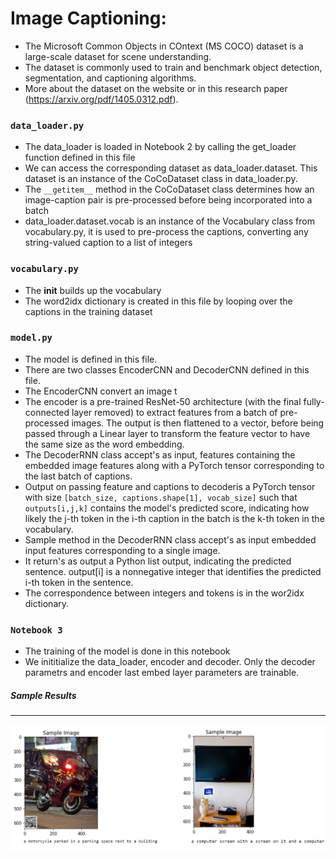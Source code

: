 # Image Captioning:
* The Microsoft Common Objects in COntext (MS COCO) dataset is a large-scale dataset for scene understanding. 
* The dataset is commonly used to train and benchmark object detection, segmentation, and captioning algorithms.
* More about the dataset on the website or in this research paper (https://arxiv.org/pdf/1405.0312.pdf).
### ``data_loader.py``
* The data_loader is loaded in Notebook 2 by calling the get_loader function defined in this file
* We can access the corresponding dataset as data_loader.dataset. This dataset is an instance of the CoCoDataset class in data_loader.py.
* The ``__getitem__`` method in the CoCoDataset class determines how an image-caption pair is pre-processed before being incorporated into a batch
*  data_loader.dataset.vocab is an instance of the Vocabulary class from vocabulary.py, it is used to pre-process the captions, converting any string-valued caption to a list of integers
### ``vocabulary.py``
* The __init__ builds up the vocabulary
*  The word2idx dictionary is created in this file by looping over the captions in the training dataset

### ``model.py``
* The model is defined in this file.
* There are two classes EncoderCNN and DecoderCNN defined in this file.
* The EncoderCNN convert an image t
* The encoder is a pre-trained ResNet-50 architecture (with the final fully-connected layer removed) to extract features from a batch of pre-processed images. The output is then flattened to a vector, before being passed through a Linear layer to transform the feature vector to have the same size as the word embedding.
* The DecoderRNN class accept's as input, features containing the embedded image features along with a PyTorch tensor corresponding to the last batch of captions.
* Output on passing feature and captions to decoderis a PyTorch tensor with size ``[batch_size, captions.shape[1], vocab_size]`` such that ``outputs[i,j,k]`` contains the model's predicted score, indicating how likely the j-th token in the i-th caption in the batch is the k-th token in the vocabulary.
* Sample method in the DecoderRNN class accept's as input embedded input features corresponding to a single image.
* It return's as output a Python list output, indicating the predicted sentence. output[i] is a nonnegative integer that identifies the predicted i-th token in the sentence. 
* The correspondence between integers and tokens is in the wor2idx dictionary.

### ``Notebook 3``
* The training of the model is done in this notebook
* We inititialize the data_loader, encoder and decoder. Only the decoder parametrs and encoder last embed layer parameters are trainable.


##### Sample Results
______________
![alt text](https://github.com/varangrai/Udacity-CVND-Projects/blob/master/Image%20Captioning/Results.png?raw=true)
